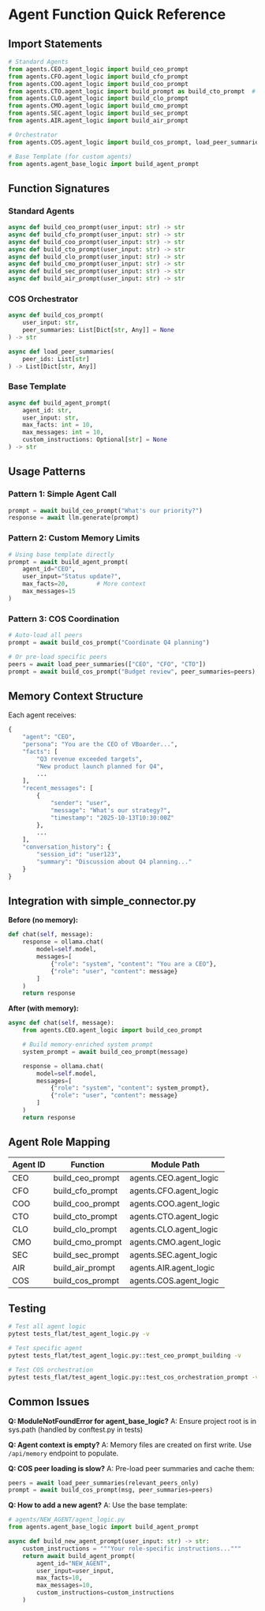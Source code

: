 # Agent Function Quick Reference

## Import Statements

```python
# Standard Agents
from agents.CEO.agent_logic import build_ceo_prompt
from agents.CFO.agent_logic import build_cfo_prompt
from agents.COO.agent_logic import build_coo_prompt
from agents.CTO.agent_logic import build_prompt as build_cto_prompt  # or build_cto_prompt
from agents.CLO.agent_logic import build_clo_prompt
from agents.CMO.agent_logic import build_cmo_prompt
from agents.SEC.agent_logic import build_sec_prompt
from agents.AIR.agent_logic import build_air_prompt

# Orchestrator
from agents.COS.agent_logic import build_cos_prompt, load_peer_summaries

# Base Template (for custom agents)
from agents.agent_base_logic import build_agent_prompt
```

## Function Signatures

### Standard Agents

```python
async def build_ceo_prompt(user_input: str) -> str
async def build_cfo_prompt(user_input: str) -> str
async def build_coo_prompt(user_input: str) -> str
async def build_cto_prompt(user_input: str) -> str
async def build_clo_prompt(user_input: str) -> str
async def build_cmo_prompt(user_input: str) -> str
async def build_sec_prompt(user_input: str) -> str
async def build_air_prompt(user_input: str) -> str
```

### COS Orchestrator

```python
async def build_cos_prompt(
    user_input: str,
    peer_summaries: List[Dict[str, Any]] = None
) -> str

async def load_peer_summaries(
    peer_ids: List[str]
) -> List[Dict[str, Any]]
```

### Base Template

```python
async def build_agent_prompt(
    agent_id: str,
    user_input: str,
    max_facts: int = 10,
    max_messages: int = 10,
    custom_instructions: Optional[str] = None
) -> str
```

## Usage Patterns

### Pattern 1: Simple Agent Call

```python
prompt = await build_ceo_prompt("What's our priority?")
response = await llm.generate(prompt)
```

### Pattern 2: Custom Memory Limits

```python
# Using base template directly
prompt = await build_agent_prompt(
    agent_id="CEO",
    user_input="Status update?",
    max_facts=20,        # More context
    max_messages=15
)
```

### Pattern 3: COS Coordination

```python
# Auto-load all peers
prompt = await build_cos_prompt("Coordinate Q4 planning")

# Or pre-load specific peers
peers = await load_peer_summaries(["CEO", "CFO", "CTO"])
prompt = await build_cos_prompt("Budget review", peer_summaries=peers)
```

## Memory Context Structure

Each agent receives:

```python
{
    "agent": "CEO",
    "persona": "You are the CEO of VBoarder...",
    "facts": [
        "Q3 revenue exceeded targets",
        "New product launch planned for Q4",
        ...
    ],
    "recent_messages": [
        {
            "sender": "user",
            "message": "What's our strategy?",
            "timestamp": "2025-10-13T10:30:00Z"
        },
        ...
    ],
    "conversation_history": {
        "session_id": "user123",
        "summary": "Discussion about Q4 planning..."
    }
}
```

## Integration with simple_connector.py

**Before (no memory):**

```python
def chat(self, message):
    response = ollama.chat(
        model=self.model,
        messages=[
            {"role": "system", "content": "You are a CEO"},
            {"role": "user", "content": message}
        ]
    )
    return response
```

**After (with memory):**

```python
async def chat(self, message):
    from agents.CEO.agent_logic import build_ceo_prompt

    # Build memory-enriched system prompt
    system_prompt = await build_ceo_prompt(message)

    response = ollama.chat(
        model=self.model,
        messages=[
            {"role": "system", "content": system_prompt},
            {"role": "user", "content": message}
        ]
    )
    return response
```

## Agent Role Mapping

| Agent ID | Function         | Module Path            |
| -------- | ---------------- | ---------------------- |
| CEO      | build_ceo_prompt | agents.CEO.agent_logic |
| CFO      | build_cfo_prompt | agents.CFO.agent_logic |
| COO      | build_coo_prompt | agents.COO.agent_logic |
| CTO      | build_cto_prompt | agents.CTO.agent_logic |
| CLO      | build_clo_prompt | agents.CLO.agent_logic |
| CMO      | build_cmo_prompt | agents.CMO.agent_logic |
| SEC      | build_sec_prompt | agents.SEC.agent_logic |
| AIR      | build_air_prompt | agents.AIR.agent_logic |
| COS      | build_cos_prompt | agents.COS.agent_logic |

## Testing

```bash
# Test all agent logic
pytest tests_flat/test_agent_logic.py -v

# Test specific agent
pytest tests_flat/test_agent_logic.py::test_ceo_prompt_building -v

# Test COS orchestration
pytest tests_flat/test_agent_logic.py::test_cos_orchestration_prompt -v
```

## Common Issues

**Q: ModuleNotFoundError for agent_base_logic?**
A: Ensure project root is in sys.path (handled by conftest.py in tests)

**Q: Agent context is empty?**
A: Memory files are created on first write. Use `/api/memory` endpoint to populate.

**Q: COS peer loading is slow?**
A: Pre-load peer summaries and cache them:

```python
peers = await load_peer_summaries(relevant_peers_only)
prompt = await build_cos_prompt(msg, peer_summaries=peers)
```

**Q: How to add a new agent?**
A: Use the base template:

```python
# agents/NEW_AGENT/agent_logic.py
from agents.agent_base_logic import build_agent_prompt

async def build_new_agent_prompt(user_input: str) -> str:
    custom_instructions = """Your role-specific instructions..."""
    return await build_agent_prompt(
        agent_id="NEW_AGENT",
        user_input=user_input,
        max_facts=10,
        max_messages=10,
        custom_instructions=custom_instructions
    )
```

